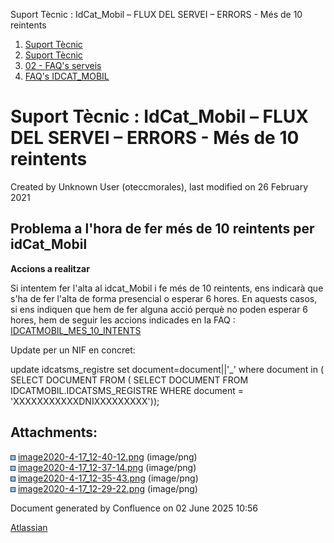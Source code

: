 Suport Tècnic : IdCat\_Mobil – FLUX DEL SERVEI – ERRORS - Més de 10 reintents  

1.  [Suport Tècnic](index.html)
2.  [Suport Tècnic](13893782.html)
3.  [02 - FAQ's serveis](26313393.html)
4.  [FAQ's IDCAT\_MOBIL](28705595.html)

Suport Tècnic : IdCat\_Mobil – FLUX DEL SERVEI – ERRORS - Més de 10 reintents
=============================================================================

Created by Unknown User (oteccmorales), last modified on 26 February 2021

Problema a l'hora de fer més de 10 reintents per idCat\_Mobil
-------------------------------------------------------------

  

**Accions a realitzar**

Si intentem fer l'alta al idcat\_Mobil i fe més de 10 reintents, ens indicarà que s'ha de fer l'alta de forma presencial o esperar 6 hores. En aquests casos, si ens indiquen que hem de fer alguna acció perquè no poden esperar 6 hores, hem de seguir les accions indicades en la FAQ : [IDCATMOBIL\_MES\_10\_INTENTS](IDCATMOBIL_MES_10_INTENTS_28705459.html)

  

Update per un NIF en concret:

update idcatsms\_registre set document=document||'\_' where document in (
SELECT DOCUMENT FROM ( SELECT DOCUMENT FROM IDCATMOBIL.IDCATSMS\_REGISTRE WHERE document = 'XXXXXXXXXXXDNIXXXXXXXXX'));

Attachments:
------------

![](images/icons/bullet_blue.gif) [image2020-4-17\_12-40-12.png](attachments/36341160/36341161.png) (image/png)  
![](images/icons/bullet_blue.gif) [image2020-4-17\_12-37-14.png](attachments/36341160/36341162.png) (image/png)  
![](images/icons/bullet_blue.gif) [image2020-4-17\_12-35-43.png](attachments/36341160/36341163.png) (image/png)  
![](images/icons/bullet_blue.gif) [image2020-4-17\_12-29-22.png](attachments/36341160/36341164.png) (image/png)  

Document generated by Confluence on 02 June 2025 10:56

[Atlassian](http://www.atlassian.com/)